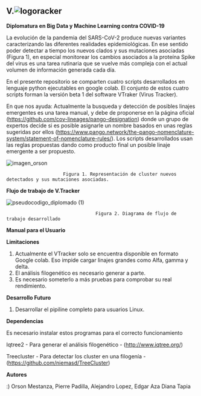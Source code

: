 ## V.![logo](https://user-images.githubusercontent.com/12600107/131232938-61d4757d-58ee-4b27-baf7-6273ff568ad2.png)racker




**Diplomatura en Big Data y Machine Learning contra COVID-19**

La evolución de la pandemia del SARS-CoV-2 produce nuevas variantes caracterizando las diferentes realidades epidemiológicas. En ese sentido poder detectar a tiempo los nuevos clados y sus mutaciones asociadas (Figura 1), en especial monitorear los cambios asociados a la proteína Spike del virus es una tarea rutinaria que se vuelve más compleja con el actual volumen de información generada cada día.  

En el presente repositorio se comparten cuatro scripts desarrollados en lenguaje python ejecutables en google colab. El conjunto de estos cuatro scripts forman la versión beta 1 del software VTraker (Virus Tracker). 

En que nos ayuda: Actualmente la busqueda y detección de posibles linajes emergentes es una tarea manual, y debe de proponerse en la página oficial (https://github.com/cov-lineages/pango-designation) donde un grupo de expertos decide si es posible asignarle un nombre basados en unas reglas sugeridas por ellos (https://www.pango.network/the-pango-nomenclature-system/statement-of-nomenclature-rules/). Los scripts desarrollados usan las reglas propuestas dando como producto final un posible linaje emergente a ser propuesto. 


![imagen_orson](https://user-images.githubusercontent.com/12600107/131230337-10c7b01c-aed3-4663-a1d9-f946156e3986.png)

                         Figura 1. Representación de cluster nuevos detectados y sus mutaciones asociadas. 




**Flujo de trabajo de V.Tracker**

![pseudocodigo_diplomado (1)](https://user-images.githubusercontent.com/12600107/131232717-52e2c9ef-3cdc-4248-a321-5758c0fd61d8.png)

                                     Figura 2. Diagrama de flujo de trabajo desarrollado



**Manual para el Usuario**









**Limitaciones**

1. Actualmente el VTracker solo se encuentra disponible en formato Google colab. Eso impide cargar linajes grandes como Alfa, gamma y delta.
2. El análisis filogenético es necesario generar a parte. 
3. Es necesario someterlo a más pruebas para comprobar su real rendimiento.

**Desarrollo Futuro**

1. Desarrollar el pipiline completo para usuarios Linux. 

**Dependencias**

Es necesario instalar estos programas para el correcto funcionamiento 

Iqtree2 - Para generar el análisis filogenético - (http://www.iqtree.org/)

Treecluster - Para detectar los cluster en una filogenía - (https://github.com/niemasd/TreeCluster)

**Autores**

:) Orson Mestanza,
Pierre Padilla,
Alejandro Lopez,
Edgar Aza
Diana Tapia

